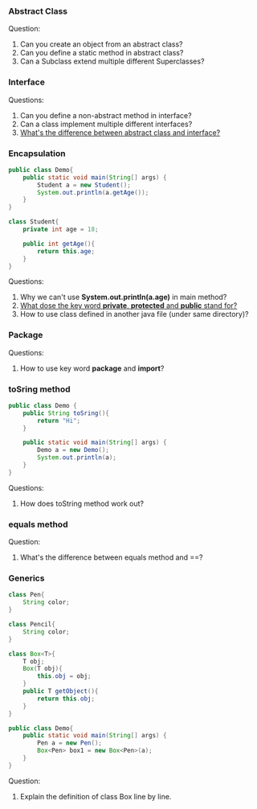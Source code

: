 ### Abstract Class

Question:
1. Can you create an object from an abstract class?
2. Can you define a static method in abstract class?
3. Can a Subclass extend multiple different Superclasses?

### Interface

Questions:
1. Can you define a non-abstract method in interface?
2. Can a class implement multiple different interfaces?
3. [What's the difference between abstract class and interface?](https://www.geeksforgeeks.org/difference-between-abstract-class-and-interface-in-java/)

### Encapsulation

```java
public class Demo{
	public static void main(String[] args) {
		Student a = new Student();
		System.out.println(a.getAge());
	}
}

class Student{
	private int age = 18;

	public int getAge(){
		return this.age;
	}
}
```

Questions:
1. Why we can't use **System.out.println(a.age)** in main method?
2. [What dose the key word **private**, **protected** and **public** stand for?](https://stackoverflow.com/questions/215497/what-is-the-difference-between-public-protected-package-private-and-private-in)
3. How to use class defined in another java file (under same directory)?

### Package

Questions:
1. How to use key word **package** and **import**?

### toSring method

```java
public class Demo {
	public String toSring(){
		return "Hi";
	}

	public static void main(String[] args) {
		Demo a = new Demo();
		System.out.println(a);
	}
}
```

Questions:
1. How does toString method work out?

### equals method

Question:
1. What's the difference between equals method and ==?

### Generics

```java
class Pen{
	String color;
}

class Pencil{
	String color;
}

class Box<T>{
	T obj;
	Box(T obj){
		this.obj = obj;
	}
	public T getObject(){
		return this.obj;
	}
}

public class Demo{
	public static void main(String[] args) {
		Pen a = new Pen();
		Box<Pen> box1 = new Box<Pen>(a);
	}
}
```

Question:
1. Explain the definition of class Box<T> line by line.